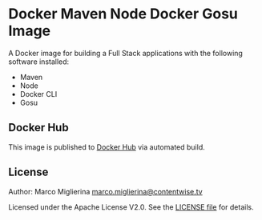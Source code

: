 # Docker Maven Node Docker Gosu Image

A Docker image for building a Full Stack applications with the following software installed:

* Maven
* Node
* Docker CLI
* Gosu

## Docker Hub

This image is published to [Docker Hub](https://hub.docker.com/r/contentwisetv/maven-node-docker-gosu/) via automated build.

## License

Author: Marco Miglierina <marco.miglierina@contentwise.tv>

Licensed under the Apache License V2.0. See the [LICENSE file](LICENSE) for details.